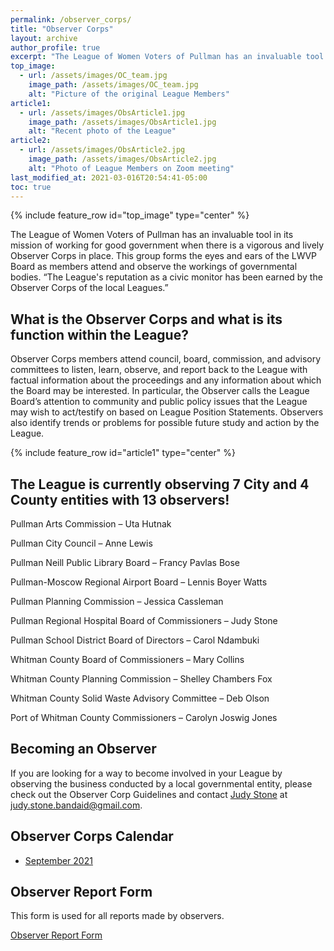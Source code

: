 ```yaml
---
permalink: /observer_corps/
title: "Observer Corps"
layout: archive
author_profile: true
excerpt: "The League of Women Voters of Pullman has an invaluable tool in its mission of working for good government when there is a vigorous and lively Observer Corps in place. This group forms the eyes and ears of the LWVP Board as participants attend and observe the workings of governmental bodies."
top_image:
  - url: /assets/images/OC_team.jpg
    image_path: /assets/images/OC_team.jpg
    alt: "Picture of the original League Members"
article1:
  - url: /assets/images/ObsArticle1.jpg
    image_path: /assets/images/ObsArticle1.jpg
    alt: "Recent photo of the League"
article2:
  - url: /assets/images/ObsArticle2.jpg
    image_path: /assets/images/ObsArticle2.jpg
    alt: "Photo of League Members on Zoom meeting"
last_modified_at: 2021-03-016T20:54:41-05:00
toc: true
---
```



{% include feature_row id="top_image" type="center" %}

The League of Women Voters of Pullman has an invaluable tool in its mission of working for good government when there is a vigorous and lively Observer Corps in place. This group forms the eyes and ears of the LWVP Board as members attend and observe the workings of governmental bodies. “The League's reputation as a civic monitor has been earned by the Observer Corps of the local Leagues.”

## What is the Observer Corps and what is its function within the League?
Observer Corps members attend council, board, commission, and advisory committees to listen, learn, observe, and report back to the League with factual information about the proceedings and any information about which the Board may be interested. In particular, the Observer calls the League Board’s attention to community and public policy issues that the League may wish to act/testify on based on League Position Statements. Observers also identify trends or problems for possible future study and action by the League.

{% include feature_row id="article1" type="center" %}

## The League is currently observing 7 City and 4 County entities with 13 observers!

Pullman Arts Commission – Uta Hutnak

Pullman City Council – Anne Lewis

Pullman Neill Public Library Board – Francy Pavlas Bose

Pullman-Moscow Regional Airport Board – Lennis Boyer Watts

Pullman Planning Commission – Jessica Cassleman

Pullman Regional Hospital Board of Commissioners – Judy Stone

Pullman School District Board of Directors – Carol Ndambuki

Whitman County Board of Commissioners – Mary Collins

Whitman County Planning Commission – Shelley Chambers Fox

Whitman County Solid Waste Advisory Committee – Deb Olson

Port of Whitman County Commissioners – Carolyn Joswig Jones

## Becoming an Observer
If you are looking for a way to become involved in your League by observing the business conducted by a local governmental entity, please check out the Observer Corp Guidelines and  contact [Judy Stone](mailto:judy.stone.bandaid@gmail.com) at judy.stone.bandaid@gmail.com.

## Observer Corps Calendar

* [September 2021](https://lwvpullman.github.io/LeagueWebsite/assets/PDFs/ObserverCorpReports/Schedule-September-2021.pdf)

## Observer Report Form

This form is used for all reports made by observers.

[Observer Report Form](https://lwvpullman.github.io/LeagueWebsite/assets/PDFs/ObserverCorpReports/ReportForm8-2019.pdf)
